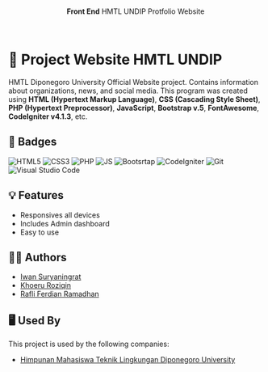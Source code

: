 <br/>
<div align="center">  
  <p><strong>Front End</strong> HMTL UNDIP Protfolio Website</p>
</div>
<br/>

# 🏢 Project Website HMTL UNDIP

HMTL Diponegoro University Official Website project. Contains information about organizations, news, and social media. This program was created using **HTML (Hypertext Markup Language)**, **CSS (Cascading Style Sheet)**, **PHP (Hypertext Preprocessor)**, **JavaScript**, **Bootstrap v.5**, **FontAwesome**, **CodeIgniter v4.1.3**, etc.

## 📛 Badges

![HTML5](https://img.shields.io/badge/HTML5-E34F26?style=flat&logo=html5&logoColor=white)
![CSS3](https://img.shields.io/badge/CSS3-1572B6?style=flat&logo=css3&logoColor=white)
![PHP](https://img.shields.io/badge/PHP-777BB4?style=flat&logo=php&logoColor=white)
![JS](https://img.shields.io/badge/JavaScript-F7DF1E?style=flat&logo=javascript&logoColor=black)
![Bootsrtap](https://img.shields.io/badge/Bootstrap-563D7C?style=flat&logo=bootstrap&logoColor=white)
![CodeIgniter](https://img.shields.io/badge/Codeigniter-E34F26?style=flat&logo=codeigniter&logoColor=white)
![Git](https://img.shields.io/badge/git-%23F05033.svg?style=flat&logo=git&logoColor=white)
![Visual Studio Code](https://img.shields.io/badge/Visual%20Studio%20Code-0078d7.svg?style=flat&logo=visual-studio-code&logoColor=white)

## 💡 Features

- Responsives all devices
- Includes Admin dashboard
- Easy to use

## 👱‍♂️ Authors

- [Iwan Suryaningrat](https://github.com/iwansuryaningrat)
- [Khoeru Roziqin](https://github.com/roziqinkhoeru)
- [Rafli Ferdian Ramadhan](https://github.com/RafliFerdian25)

## 🖥 Used By

This project is used by the following companies:

- [Himpunan Mahasiswa Teknik Lingkungan Diponegoro University](https://www.instagram.com/hmtlundip/)
